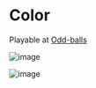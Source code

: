 # Color

Playable at [Odd-balls](https://odd-ball.herokuapp.com/)

![image](https://user-images.githubusercontent.com/76608754/135670078-72df3ebf-8e5e-4a4d-bbba-390f0dd30e86.png)


![image](https://user-images.githubusercontent.com/76608754/135672528-5452576c-7d49-4b4b-82b4-033b3bef6e8f.png)
